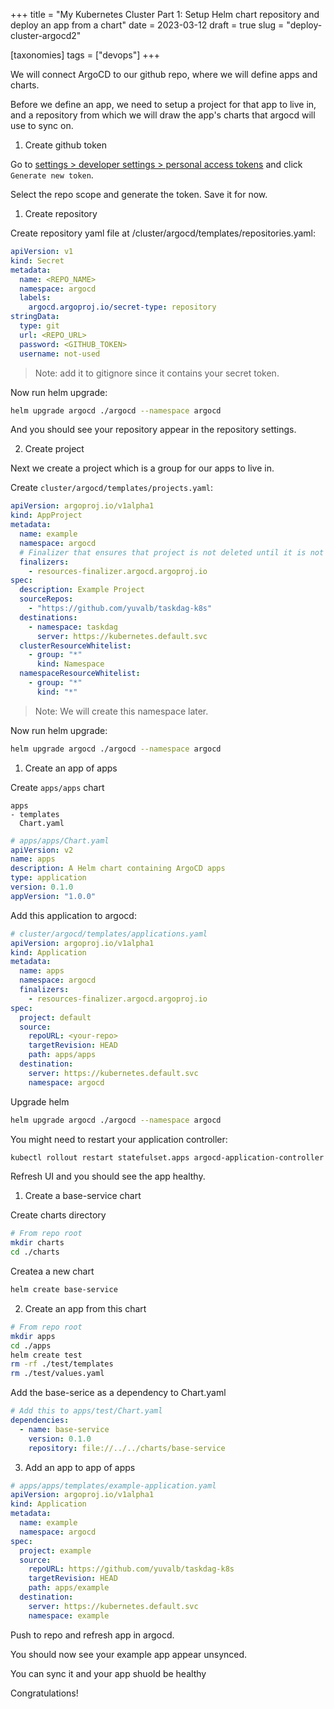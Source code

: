 +++
title = "My Kubernetes Cluster Part 1: Setup Helm chart repository and deploy an app from a chart"
date = 2023-03-12
draft = true
slug = "deploy-cluster-argocd2"

[taxonomies]
tags = ["devops"]
+++

We will connect ArgoCD to our github repo, where we will define apps and charts.

Before we define an app, we need to setup a project for that app to live in, and a repository from which we will draw the app's charts that argocd will use to sync on.

1. Create github token

Go to [settings > developer settings > personal access tokens](https://github.com/settings/tokens) and click `Generate new token`.

Select the repo scope and generate the token. Save it for now.

1. Create repository

Create repository yaml file at /cluster/argocd/templates/repositories.yaml:

```yaml
apiVersion: v1
kind: Secret
metadata:
  name: <REPO_NAME>
  namespace: argocd
  labels:
    argocd.argoproj.io/secret-type: repository
stringData:
  type: git
  url: <REPO_URL>
  password: <GITHUB_TOKEN>
  username: not-used
```

> Note: add it to gitignore since it contains your secret token.

Now run helm upgrade:

```sh
helm upgrade argocd ./argocd --namespace argocd
```

And you should see your repository appear in the repository settings.

2. Create project

Next we create a project which is a group for our apps to live in.

Create `cluster/argocd/templates/projects.yaml`:

```yaml
apiVersion: argoproj.io/v1alpha1
kind: AppProject
metadata:
  name: example
  namespace: argocd
  # Finalizer that ensures that project is not deleted until it is not referenced by any application
  finalizers:
    - resources-finalizer.argocd.argoproj.io
spec:
  description: Example Project
  sourceRepos:
    - "https://github.com/yuvalb/taskdag-k8s"
  destinations:
    - namespace: taskdag
      server: https://kubernetes.default.svc
  clusterResourceWhitelist:
    - group: "*"
      kind: Namespace
  namespaceResourceWhitelist:
    - group: "*"
      kind: "*"
```

> Note: We will create this namespace later.

Now run helm upgrade:

```sh
helm upgrade argocd ./argocd --namespace argocd
```

1. Create an app of apps

Create `apps/apps` chart

```
apps
- templates
  Chart.yaml
```

```yaml
# apps/apps/Chart.yaml
apiVersion: v2
name: apps
description: A Helm chart containing ArgoCD apps
type: application
version: 0.1.0
appVersion: "1.0.0"
```

Add this application to argocd:

```yaml
# cluster/argocd/templates/applications.yaml
apiVersion: argoproj.io/v1alpha1
kind: Application
metadata:
  name: apps
  namespace: argocd
  finalizers:
    - resources-finalizer.argocd.argoproj.io
spec:
  project: default
  source:
    repoURL: <your-repo>
    targetRevision: HEAD
    path: apps/apps
  destination:
    server: https://kubernetes.default.svc
    namespace: argocd
```

Upgrade helm

```sh
helm upgrade argocd ./argocd --namespace argocd
```

You might need to restart your application controller:

```sh
kubectl rollout restart statefulset.apps argocd-application-controller  -n argocd
```

Refresh UI and you should see the app healthy.

1. Create a base-service chart

Create charts directory

```sh
# From repo root
mkdir charts
cd ./charts
```

Createa a new chart

```sh
helm create base-service
```

2. Create an app from this chart

```sh
# From repo root
mkdir apps
cd ./apps
helm create test
rm -rf ./test/templates
rm ./test/values.yaml
```

Add the base-serice as a dependency to Chart.yaml

```yaml
# Add this to apps/test/Chart.yaml
dependencies:
  - name: base-service
    version: 0.1.0
    repository: file://../../charts/base-service
```

3. Add an app to app of apps

```yaml
# apps/apps/templates/example-application.yaml
apiVersion: argoproj.io/v1alpha1
kind: Application
metadata:
  name: example
  namespace: argocd
spec:
  project: example
  source:
    repoURL: https://github.com/yuvalb/taskdag-k8s
    targetRevision: HEAD
    path: apps/example
  destination:
    server: https://kubernetes.default.svc
    namespace: example
```

Push to repo and refresh app in argocd.

You should now see your example app appear unsynced.

You can sync it and your app shuold be healthy

Congratulations!

